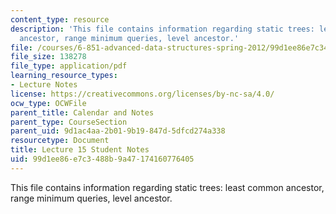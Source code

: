 ```yaml
---
content_type: resource
description: 'This file contains information regarding static trees: least common
  ancestor, range minimum queries, level ancestor.'
file: /courses/6-851-advanced-data-structures-spring-2012/99d1ee86e7c3488b9a47174160776405_MIT6_851S12_L15.pdf
file_size: 138278
file_type: application/pdf
learning_resource_types:
- Lecture Notes
license: https://creativecommons.org/licenses/by-nc-sa/4.0/
ocw_type: OCWFile
parent_title: Calendar and Notes
parent_type: CourseSection
parent_uid: 9d1ac4aa-2b01-9b19-847d-5dfcd274a338
resourcetype: Document
title: Lecture 15 Student Notes
uid: 99d1ee86-e7c3-488b-9a47-174160776405
---
```

This file contains information regarding static trees: least common ancestor, range minimum queries, level ancestor.
